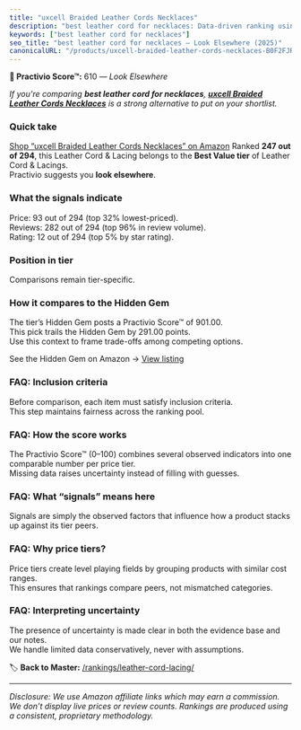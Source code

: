 ```yaml
---
title: "uxcell Braided Leather Cords Necklaces"
description: "best leather cord for necklaces: Data-driven ranking using the Practivio Score™. Positioned by quality, value, demand, findability, momentum."
keywords: ["best leather cord for necklaces"]
seo_title: "best leather cord for necklaces — Look Elsewhere (2025)"
canonicalURL: "/products/uxcell-braided-leather-cords-necklaces-B0F2FJRMLT/"
---
```


**🚫 Practivio Score™:** 610 — _Look Elsewhere_


*If you're comparing **best leather cord for necklaces**, **[uxcell Braided Leather Cords Necklaces](https://www.amazon.com/dp/B0F2FJRMLT?tag=practivio-20)** is a strong alternative to put on your shortlist.*
### Quick take
[Shop “uxcell Braided Leather Cords Necklaces” on Amazon](https://www.amazon.com/dp/B0F2FJRMLT?tag=practivio-20)
Ranked **247 out of 294**, this Leather Cord & Lacing belongs to the **Best Value tier** of Leather Cord & Lacings.  
Practivio suggests you **look elsewhere**.

### What the signals indicate
Price: 93 out of 294 (top 32% lowest-priced).  
Reviews: 282 out of 294 (top 96% in review volume).  
Rating: 12 out of 294 (top 5% by star rating).  

### Position in tier
Comparisons remain tier-specific.

### How it compares to the Hidden Gem
The tier’s Hidden Gem posts a Practivio Score™ of 901.00.  
This pick trails the Hidden Gem by 291.00 points.  
Use this context to frame trade-offs among competing options.  

See the Hidden Gem on Amazon → [View listing](https://www.amazon.com/dp/B08VHSCJ7F?tag=practivio-20)

### FAQ: Inclusion criteria
Before comparison, each item must satisfy inclusion criteria.  
This step maintains fairness across the ranking pool.

### FAQ: How the score works
The Practivio Score™ (0–100) combines several observed indicators into one comparable number per price tier.  
Missing data raises uncertainty instead of filling with guesses.

### FAQ: What “signals” means here
Signals are simply the observed factors that influence how a product stacks up against its tier peers.

### FAQ: Why price tiers?
Price tiers create level playing fields by grouping products with similar cost ranges.  
This ensures that rankings compare peers, not mismatched categories.

### FAQ: Interpreting uncertainty
The presence of uncertainty is made clear in both the evidence base and our notes.  
We handle limited data conservatively, never with assumptions.


🏷️ **Back to Master:** [/rankings/leather-cord-lacing/](/rankings/leather-cord-lacing/)

---
_Disclosure: We use Amazon affiliate links which may earn a commission. We don’t display live prices or review counts. Rankings are produced using a consistent, proprietary methodology._
